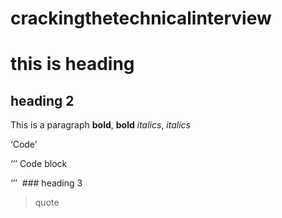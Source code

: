 # crackingthetechnicalinterview

# this is heading
## heading 2
This is a paragraph
__bold__, **bold**
_italics_, *italics*

‘Code’

‘’’
Code block

‘’’
 ### heading 3
> quote

